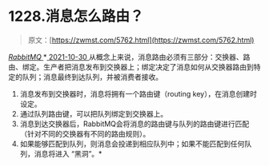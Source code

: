 <!--yml
category: 未分类
date: 0001-01-01 00:00:00
--->

# 1228.消息怎么路由？

> 原文：[https://zwmst.com/5762.html](https://zwmst.com/5762.html)

   [ *RabbitMQ* ](https://zwmst.com/rabbitmq)*[ <time datetime="2021-10-31T05:48:41+08:00"> 2021-10-30 </time> ](https://zwmst.com/5762.html)  从概念上来说，消息路由必须有三部分：交换器、路由、绑定。⽣产者把消息发布到交换器上；绑定决定了消息如何从交换器路由到特定的队列；消息最终到达队列，并被消费者接收。

1.  消息发布到交换器时，消息将拥有⼀个路由键（routing key），在消息创建时设定。
2.  通过队列路由键，可以把队列绑定到交换器上。
3.  消息到达交换器后，RabbitMQ会将消息的路由键与队列的路由键进⾏匹配（针对不同的交换器有不同的路由规则）。
4.  如果能够匹配到队列，则消息会投递到相应队列中；如果不能匹配到任何队列，消息将进⼊ “⿊洞”。*